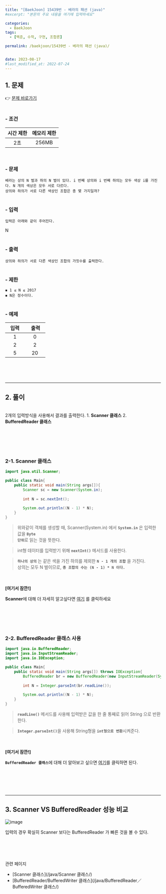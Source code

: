 ```yaml
---
title: "[BaekJoon] 15439번 - 베라의 패션 (java)"
#excerpt: "본문의 주요 내용을 여기에 입력하세요"

categories:
  - BaekJoon
tags:
  - [백준, 수학, 구현, 조합론]

permalink: /baekjoon/15439번 - 베라의 패션 (java)/


date: 2023-08-17
#last_modified_at: 2022-07-24
---
```


## 1. 문제
👉 [문제 바로가기](https://www.acmicpc.net/problem/15439)<br><br>
###  - 조건
  
| 시간 제한 | 메모리 제한 |
|:--------:|:--------:|
|2초|256MB|

<br>

### - 문제
```베라는 상의 N 벌과 하의 N 벌이 있다. i 번째 상의와 i 번째 하의는 모두 색상 i를 가진다. N 개의 색상은 모두 서로 다르다.```<br>
```상의와 하의가 서로 다른 색상인 조합은 총 몇 가지일까?```
<br><br>

### - 입력
```입력은 아래와 같이 주어진다.```
<div class="border" style="border-radius:0">N</div>
<br>

### - 출력
```상의와 하의가 서로 다른 색상인 조합의 가짓수를 출력한다.```
<br><br>

### - 제한
```◾ 1 ≤ N ≤ 2017```<br>
```◾ N은 정수이다.```
<br><br>

### - 예제
  
| &nbsp;&nbsp;입력&nbsp;&nbsp; | &nbsp;&nbsp; 출력&nbsp;&nbsp; |
|:--------:|:--------:|
|1|0|
|2|2|
|5|20|

<br><br><br>

---

## 2. 풀이
<br>
2개의 입력방식을 사용해서 결과를 출력한다.
1. <b>Scanner 클래스</b>
2. <b>BufferedReader 클래스</b>
 
<br><br><br><br>


### 2-1. Scanner 클래스
```java
import java.util.Scanner;

public class Main{
    public static void main(String args[]){
        Scanner sc = new Scanner(System.in);
        
        int N = sc.nextInt();
        
        System.out.println((N - 1) * N);
    }
}
```
> 위와같이 객체를 생성할 때, Scanner(System.in) 에서 <code><b>System.in</b></code> 은 입력한 값을 <code><b>Byte 단위</b></code>로 읽는 것을 뜻한다.

> int형 데이터를 입력받기 위해 <code><b>nextInt()</b></code> 메서드를 사용한다.

> <code><b>하나의 상의</b></code> 는 같은 색을 가진 하의를 제외한 <code><b>N - 1 개의 조합</b></code> 을 가진다.<br>
상의는 모두 N 벌이므로, <code><b>총 조합의 수는 (N - 1) * N 이다.</b></code>

<br><br>
<b>[여기서 잠깐!]</b>
<div class="box"><b>Scanner</b>에 대해 더 자세히 알고싶다면 <a href="/java/Scanner 클래스/" class="underline"> 여기</a> 를 클릭하세요</div>

<br><br><br><br>

### 2-2. BufferedReader 클래스 사용
```java
import java.io.BufferedReader;
import java.io.InputStreamReader;
import java.io.IOException;

public class Main{
    public static void main(String args[]) throws IOException{
        BufferedReader br = new BufferedReader(new InputStreamReader(System.in)); 
        
        int N = Integer.parseInt(br.readLine());
        
        System.out.println((N - 1) * N);
    }
}
```
> <code><b>readLine()</b></code> 메서드를 사용해 입력받은 값을 한 줄 통째로 읽어 String 으로 반환한다.

> <code><b>Integer.parseInt()</b></code>을 사용해 String형을 <code><b>int형으로 변환</b></code>시켜준다.


<br><br>
<b>[여기서 잠깐!]</b>
<div class="box"><code><b>BufferedReader 클래스</b></code>에 대해 더 알아보고 싶으면 <a href="/java/BufferedReader／BufferedWriter 클래스/" class="underline"> 여기</a>를 클릭하면 된다.</div>

<br><br><br><br>

---
## 3. Scanner VS BufferedReader 성능 비교
![image](https://github.com/cjoungi/cjoungi.github.io/assets/113075984/b76d8db8-68b2-4527-b9d6-e1ea47577ed4)

입력의 경우 확실히 Scanner 보다는 <span class="color">BufferedReader 가 빠른 것을 볼 수 있다.</span>

<br><br><br><br>
<span class="color">관련 페이지</span><br>
- [Scanner 클래스](/java/Scanner 클래스/)
- [BufferedReader/BufferedWriter 클래스](/java/BufferedReader／BufferedWriter 클래스/)
<br><br><br>